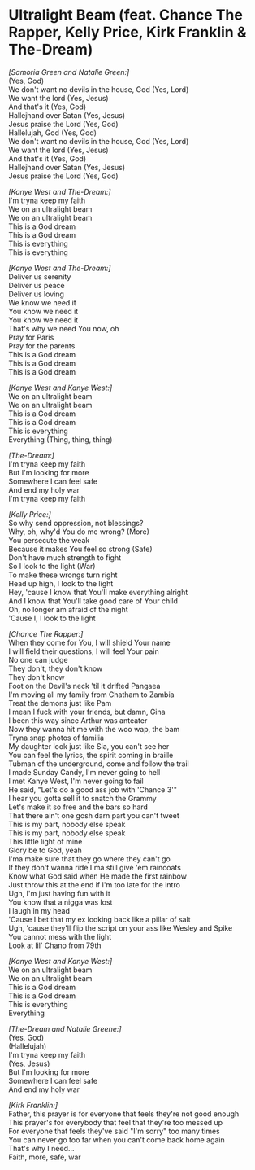 # Ultralight Beam (feat. Chance The Rapper, Kelly Price, Kirk Franklin & The-Dream)

_[Samoria Green and Natalie Green:]_  
(Yes, God)  
We don't want no devils in the house, God (Yes, Lord)  
We want the lord (Yes, Jesus)  
And that's it (Yes, God)  
Hallejhand over Satan (Yes, Jesus)  
Jesus praise the Lord (Yes, God)  
Hallelujah, God (Yes, God)  
We don't want no devils in the house, God (Yes, Lord)  
We want the lord (Yes, Jesus)  
And that's it (Yes, God)  
Hallejhand over Satan (Yes, Jesus)  
Jesus praise the Lord (Yes, God)  

_[Kanye West and The-Dream:]_  
I'm tryna keep my faith  
We on an ultralight beam  
We on an ultralight beam  
This is a God dream  
This is a God dream  
This is everything  
This is everything  

_[Kanye West and The-Dream:]_  
Deliver us serenity  
Deliver us peace  
Deliver us loving  
We know we need it  
You know we need it  
You know we need it  
That's why we need You now, oh  
Pray for Paris  
Pray for the parents  
This is a God dream  
This is a God dream  
This is a God dream  

_[Kanye West and Kanye West:]_  
We on an ultralight beam  
We on an ultralight beam  
This is a God dream  
This is a God dream  
This is everything  
Everything (Thing, thing, thing)  

_[The-Dream:]_  
I'm tryna keep my faith  
But I'm looking for more  
Somewhere I can feel safe  
And end my holy war  
I'm tryna keep my faith  

_[Kelly Price:]_  
So why send oppression, not blessings?  
Why, oh, why'd You do me wrong? (More)  
You persecute the weak  
Because it makes You feel so strong (Safe)  
Don't have much strength to fight  
So I look to the light (War)  
To make these wrongs turn right  
Head up high, I look to the light  
Hey, 'cause I know that You'll make everything alright  
And I know that You'll take good care of Your child  
Oh, no longer am afraid of the night  
'Cause I, I look to the light  

_[Chance The Rapper:]_  
When they come for You, I will shield Your name  
I will field their questions, I will feel Your pain  
No one can judge  
They don't, they don't know  
They don't know  
Foot on the Devil's neck 'til it drifted Pangaea  
I'm moving all my family from Chatham to Zambia  
Treat the demons just like Pam  
I mean I fuck with your friends, but damn, Gina  
I been this way since Arthur was anteater  
Now they wanna hit me with the woo wap, the bam  
Tryna snap photos of familia  
My daughter look just like Sia, you can't see her  
You can feel the lyrics, the spirit coming in braille  
Tubman of the underground, come and follow the trail  
I made Sunday Candy, I'm never going to hell  
I met Kanye West, I'm never going to fail  
He said, "Let's do a good ass job with 'Chance 3'"  
I hear you gotta sell it to snatch the Grammy  
Let's make it so free and the bars so hard  
That there ain't one gosh darn part you can't tweet  
This is my part, nobody else speak  
This is my part, nobody else speak  
This little light of mine  
Glory be to God, yeah  
I'ma make sure that they go where they can't go  
If they don't wanna ride I'ma still give 'em raincoats  
Know what God said when He made the first rainbow  
Just throw this at the end if I'm too late for the intro  
Ugh, I'm just having fun with it  
You know that a nigga was lost  
I laugh in my head  
'Cause I bet that my ex looking back like a pillar of salt  
Ugh, 'cause they'll flip the script on your ass like Wesley and Spike  
You cannot mess with the light  
Look at lil' Chano from 79th  

_[Kanye West and Kanye West:]_  
We on an ultralight beam  
We on an ultralight beam  
This is a God dream  
This is a God dream  
This is everything  
Everything  

_[The-Dream and Natalie Greene:]_  
(Yes, God)  
(Hallelujah)  
I'm tryna keep my faith  
(Yes, Jesus)  
But I'm looking for more  
Somewhere I can feel safe  
And end my holy war  

_[Kirk Franklin:]_  
Father, this prayer is for everyone that feels they're not good enough  
This prayer's for everybody that feel that they're too messed up  
For everyone that feels they've said "I'm sorry" too many times  
You can never go too far when you can't come back home again  
That's why I need…  
Faith, more, safe, war
